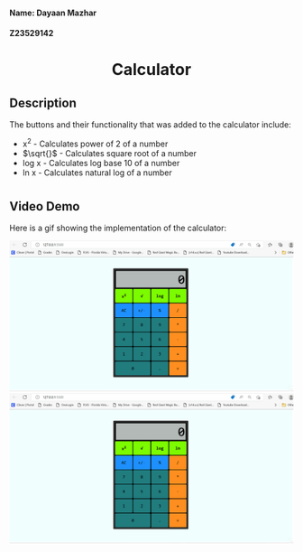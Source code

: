 #### Name: Dayaan Mazhar
#### Z23529142
#
# <div align="center">**Calculator**</div>

## Description
The buttons and their functionality that was added to the calculator include:
* x<sup>2</sup> - Calculates power of 2 of a number 
* $\sqrt{}$ - Calculates square root of a number
* log x - Calculates log base 10 of a number
* ln x - Calculates natural log of a number
#
## Video Demo
Here is a gif showing the implementation of the calculator:

<img src = "Calculator.gif" alt = "Unable to display">

<img src = "Calculator.gif" alt = "Unable to display">